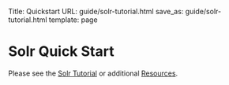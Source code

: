 Title: Quickstart
URL: guide/solr-tutorial.html
save_as: guide/solr-tutorial.html
template: page

<!-- As of 2 Oct 2017, this page now automatically redirects to
        the Solr Reference Guide page solr/guide/solr-tutorial.html -->

# Solr Quick Start

Please see the [Solr Tutorial](https://solr.apache.org/guide/solr-tutorial.html) or additional [Resources](/resources.html).
